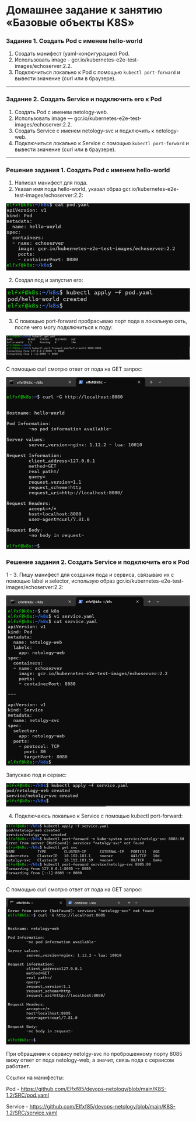 # Домашнее задание к занятию «Базовые объекты K8S»

### Задание 1. Создать Pod с именем hello-world

1. Создать манифест (yaml-конфигурацию) Pod.
2. Использовать image - gcr.io/kubernetes-e2e-test-images/echoserver:2.2.
3. Подключиться локально к Pod с помощью `kubectl port-forward` и вывести значение (curl или в браузере).

------

### Задание 2. Создать Service и подключить его к Pod

1. Создать Pod с именем netology-web.
2. Использовать image — gcr.io/kubernetes-e2e-test-images/echoserver:2.2.
3. Создать Service с именем netology-svc и подключить к netology-web.
4. Подключиться локально к Service с помощью `kubectl port-forward` и вывести значение (curl или в браузере).

------
### Решение задания 1. Создать Pod с именем hello-world

1. Написал манифест для пода.
2. Указал имя пода hello-world, указал образ gcr.io/kubernetes-e2e-test-images/echoserver:2.2:

![img_1](IMG/task11.png)

2. Создал под и запустил его:

![img_2](IMG/task2.png)

3. С помощью port-forward пробрасываю порт пода в локальную сеть, после чего могу подключиться к поду:

![img_3](IMG/task3.png)

С помощью curl смотрю ответ от пода на GET запрос:

![img_4](IMG/task4.png)

### Решение задания 2. Создать Service и подключить его к Pod

1 - 3. Пишу манифест для создания пода и сервиса, связываю их с помощью label и selector, использую образ gcr.io/kubernetes-e2e-test-images/echoserver:2.2:

![img_5](IMG/task5.png)

Запускаю под и сервис:

![img_6](IMG/task6.png)

4. Подключаюсь локально к Service с помощью kubectl port-forward:

![img_7](IMG/task7.png)

С помощью curl смотрю ответ от пода на GET запрос:

![img_8](IMG/task8.png)

При обращении к сервису netolgy-svc по проброшенному порту 8085 вижу ответ от пода netology-web, а значит, связь пода с сервисом работает.

Ссылки на манифесты:

Pod - https://github.com/Elfxf85/devops-netology/blob/main/K8S-1.2/SRC/pod.yaml

Service - https://github.com/Elfxf85/devops-netology/blob/main/K8S-1.2/SRC/service.yaml